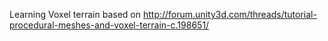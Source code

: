 Learning Voxel terrain based on http://forum.unity3d.com/threads/tutorial-procedural-meshes-and-voxel-terrain-c.198651/
